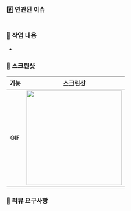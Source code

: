 ### #️⃣ 연관된 이슈
<!--ex) #이슈번호, #이슈번호-->
# 

### 📝 작업 내용
<!--이번 PR에서 작업한 내용을 간략히 설명해주세요(이미지 첨부 가능)-->
- 

### 📸 스크린샷
|기능|스크린샷|
|:--:|:--:|
|GIF|<img src = "" width ="250">|

### 💬 리뷰 요구사항
<!--작업 중 궁금한 내용이나 논의할 사항을 적어주세요!-->

